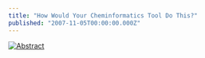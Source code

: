 ```yaml
---
title: "How Would Your Cheminformatics Tool Do This?"
published: "2007-11-05T00:00:00.000Z"
---
```


[![Abstract](/images/posts/20071105/abstract.png "Abstract")](http://dx.doi.org/10.1021/np070337f)